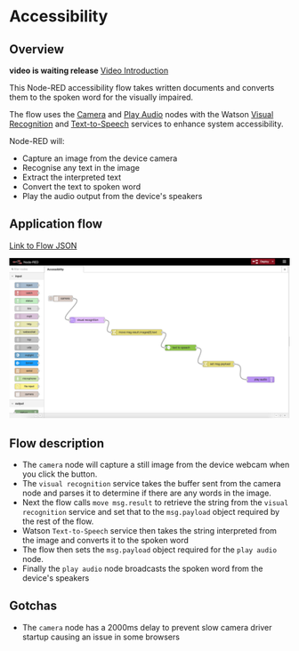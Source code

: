 # Accessibility

## Overview

**video is waiting release**
[Video Introduction]()

This Node-RED accessibility flow takes written documents and converts them to the spoken word for the visually impaired.

The flow uses the <a href="https://github.com/ibm-early-programs/node-red-contrib-browser-utils/tree/master/camera">Camera</a> and <a href="https://github.com/lorentzlasson/node-red-contrib-play-audio">Play Audio</a> nodes with the Watson <a href="https://github.com/watson-developer-cloud/node-red-node-watson/tree/master/services/visual_recognition">Visual Recognition</a> and <a href="https://github.com/watson-developer-cloud/node-red-node-watson/tree/master/services/text_to_speech">Text-to-Speech</a> services to enhance system accessibility.


Node-RED will:
* Capture an image from the device camera
* Recognise any text in the image
* Extract the interpreted text
* Convert the text to spoken word
* Play the audio output from the device's speakers


## Application flow
[Link to Flow JSON](./accessibility.json)

![interpreter flow](./accessibility.png)


## Flow description


* The `camera` node will capture a still image from the device webcam when you click the button.
* The `visual recognition` service takes the buffer sent from the camera node and parses it to determine if there are any words in the image.
* Next the flow calls `move msg.result` to retrieve the string from the `visual recognition` service and set that to the `msg.payload` object required by the rest of the flow.
* Watson `Text-to-Speech` service then takes the string interpreted from the image and converts it to the spoken word
* The flow then sets the `msg.payload` object required for the `play audio` node.
* Finally the `play audio` node broadcasts the spoken word from the device's speakers

## Gotchas

* The `camera` node has a 2000ms delay to prevent slow camera driver startup causing an issue in some browsers
